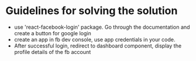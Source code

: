 # Guidelines for solving the solution
- use 'react-facebook-login' package. Go through the documentation and create a button for google login
- create an app in fb dev console, use app credentials in your code.
- After successful login, redirect to dashboard component, display the profile details of the fb account


